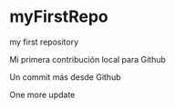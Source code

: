 # myFirstRepo

my first repository

Mi primera contribución local para Github

Un commit más desde Github

One more update
